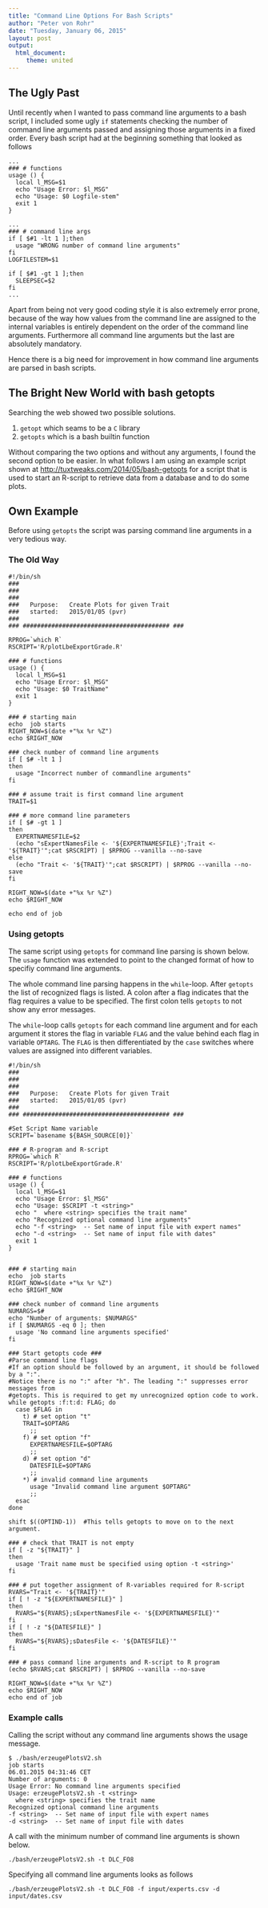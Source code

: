 ```yaml
---
title: "Command Line Options For Bash Scripts"
author: "Peter von Rohr"
date: "Tuesday, January 06, 2015"
layout: post
output: 
  html_document:
     theme: united
---
```



## The Ugly Past
Until recently when I wanted to pass command line arguments to a bash script, I included some ugly `if` statements checking the number of command line arguments passed and assigning those arguments in a fixed order. Every bash script had at the beginning something that looked as follows

```
...
### # functions
usage () {
  local l_MSG=$1
  echo "Usage Error: $l_MSG"
  echo "Usage: $0 Logfile-stem"
  exit 1
}

...
### # command line args
if [ $#1 -lt 1 ];then
  usage "WRONG number of command line arguments"
fi
LOGFILESTEM=$1

if [ $#1 -gt 1 ];then
  SLEEPSEC=$2
fi
...
```

Apart from being not very good coding style it is also extremely error prone, because of the way how values from the command line are assigned to the internal variables is entirely dependent on the order of the command line arguments. Furthermore all command line arguments but the last are absolutely mandatory.

Hence there is a big need for improvement in how command line arguments are parsed in bash scripts.


## The Bright New World with bash getopts
Searching the web showed two possible solutions. 

1. `getopt` which seams to be a `C` library
2. `getopts` which is a bash builtin function

Without comparing the two options and without any arguments, I found the second option to be easier. In what follows I am using an example script shown at http://tuxtweaks.com/2014/05/bash-getopts for a script that is used to start an R-script to retrieve data from a database and to do some plots.


## Own Example
Before using `getopts` the script was parsing command line arguments in a very tedious way. 

### The Old Way

```
#!/bin/sh
###
###
###
###   Purpose:   Create Plots for given Trait
###   started:   2015/01/05 (pvr)
###
### ######################################### ###

RPROG=`which R`
RSCRIPT='R/plotLbeExportGrade.R'

### # functions
usage () {
  local l_MSG=$1
  echo "Usage Error: $l_MSG"
  echo "Usage: $0 TraitName"
  exit 1
}

### # starting main
echo  job starts
RIGHT_NOW=$(date +"%x %r %Z")
echo $RIGHT_NOW

### check number of command line arguments
if [ $# -lt 1 ]
then
  usage "Incorrect number of commandline arguments"
fi

### # assume trait is first command line argument
TRAIT=$1

### # more command line parameters
if [ $# -gt 1 ]
then
  EXPERTNAMESFILE=$2
  (echo "sExpertNamesFile <- '${EXPERTNAMESFILE}';Trait <- '${TRAIT}'";cat $RSCRIPT) | $RPROG --vanilla --no-save
else
  (echo "Trait <- '${TRAIT}'";cat $RSCRIPT) | $RPROG --vanilla --no-save
fi

RIGHT_NOW=$(date +"%x %r %Z")
echo $RIGHT_NOW

echo end of job
```

### Using getopts
The same script using `getopts` for command line parsing is shown below. The `usage` function was extended to point to the changed format of how to specifiy command line arguments. 

The whole command line parsing happens in the `while`-loop. After `getopts` the list of recognized flags is listed. A colon after a flag indicates that the flag requires a value to be specified. The first colon tells `getopts` to not show any error messages. 


The `while`-loop calls `getopts` for each command line argument and for each argument it stores the flag in variable `FLAG` and the value behind each flag in variable `OPTARG`. The `FLAG` is then differentiated by the `case` switches where values are assigned into different variables.

```
#!/bin/sh
###
###
###
###   Purpose:   Create Plots for given Trait
###   started:   2015/01/05 (pvr)
###
### ######################################### ###

#Set Script Name variable
SCRIPT=`basename ${BASH_SOURCE[0]}`

### # R-program and R-script
RPROG=`which R`
RSCRIPT='R/plotLbeExportGrade.R'

### # functions
usage () {
  local l_MSG=$1
  echo "Usage Error: $l_MSG"
  echo "Usage: $SCRIPT -t <string>"
  echo "  where <string> specifies the trait name"
  echo "Recognized optional command line arguments"
  echo "-f <string>  -- Set name of input file with expert names"
  echo "-d <string>  -- Set name of input file with dates"
  exit 1
}


### # starting main
echo  job starts
RIGHT_NOW=$(date +"%x %r %Z")
echo $RIGHT_NOW

### check number of command line arguments
NUMARGS=$#
echo "Number of arguments: $NUMARGS"
if [ $NUMARGS -eq 0 ]; then
  usage 'No command line arguments specified'
fi

### Start getopts code ###
#Parse command line flags
#If an option should be followed by an argument, it should be followed by a ":".
#Notice there is no ":" after "h". The leading ":" suppresses error messages from
#getopts. This is required to get my unrecognized option code to work.
while getopts :f:t:d: FLAG; do
  case $FLAG in
    t) # set option "t"
    TRAIT=$OPTARG
	  ;;
	f) # set option "f"
	  EXPERTNAMESFILE=$OPTARG
	  ;;
	d) # set option "d"
	  DATESFILE=$OPTARG
	  ;;
	*) # invalid command line arguments
	  usage "Invalid command line argument $OPTARG"
	  ;;
  esac
done  

shift $((OPTIND-1))  #This tells getopts to move on to the next argument.

### # check that TRAIT is not empty
if [ -z "${TRAIT}" ]
then
  usage 'Trait name must be specified using option -t <string>'
fi

### # put together assignment of R-variables required for R-script
RVARS="Trait <- '${TRAIT}'"
if [ ! -z "${EXPERTNAMESFILE}" ]
then
  RVARS="${RVARS};sExpertNamesFile <- '${EXPERTNAMESFILE}'"
fi
if [ ! -z "${DATESFILE}" ]
then
  RVARS="${RVARS};sDatesFile <- '${DATESFILE}'"
fi

### # pass command line arguments and R-script to R program
(echo $RVARS;cat $RSCRIPT) | $RPROG --vanilla --no-save

RIGHT_NOW=$(date +"%x %r %Z")
echo $RIGHT_NOW
echo end of job
```

### Example calls
Calling the script without any command line arguments shows the usage message. 

```
$ ./bash/erzeugePlotsV2.sh
job starts
06.01.2015 04:31:46 CET
Number of arguments: 0
Usage Error: No command line arguments specified
Usage: erzeugePlotsV2.sh -t <string>
  where <string> specifies the trait name
Recognized optional command line arguments
-f <string>  -- Set name of input file with expert names
-d <string>  -- Set name of input file with dates
```

A call with the minimum number of command line arguments is shown below. 

```
./bash/erzeugePlotsV2.sh -t DLC_FO8
```

Specifying all command line arguments looks as follows

```
./bash/erzeugePlotsV2.sh -t DLC_FO8 -f input/experts.csv -d input/dates.csv
```

